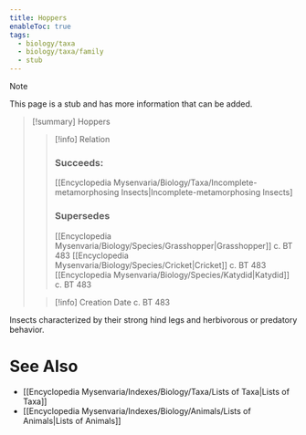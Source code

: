```yaml
---
title: Hoppers
enableToc: true
tags:
  - biology/taxa
  - biology/taxa/family
  - stub
---
```


> [!note]
> This page is a stub and has more information that can be added.

> [!summary] Hoppers
> > [!info] Relation
> > ### Succeeds:
> > [[Encyclopedia Mysenvaria/Biology/Taxa/Incomplete-metamorphosing Insects|Incomplete-metamorphosing Insects]
> > ### Supersedes 
> > [[Encyclopedia Mysenvaria/Biology/Species/Grasshopper|Grasshopper]] c. BT 483
> > [[Encyclopedia Mysenvaria/Biology/Species/Cricket|Cricket]] c. BT 483
> > [[Encyclopedia Mysenvaria/Biology/Species/Katydid|Katydid]] c. BT 483
>
> > [!info] Creation Date
> > c. BT 483

Insects characterized by their strong hind legs and herbivorous or predatory behavior.

# See Also
- [[Encyclopedia Mysenvaria/Indexes/Biology/Taxa/Lists of Taxa|Lists of Taxa]]
- [[Encyclopedia Mysenvaria/Indexes/Biology/Animals/Lists of Animals|Lists of Animals]]
